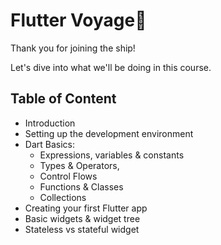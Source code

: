 # Flutter Voyage🚀

Thank you for joining the ship!

Let's dive into what we'll be doing in this course.

## Table of Content

- Introduction
- Setting up the development environment
- Dart Basics: 
    - Expressions, variables & constants
    - Types & Operators, 
    - Control Flows
    - Functions & Classes
    - Collections
- Creating your first Flutter app
- Basic widgets & widget tree
- Stateless vs stateful widget
